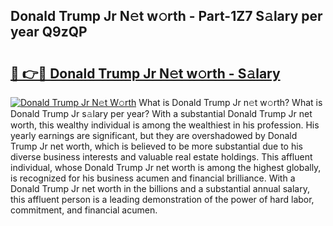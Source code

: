 ## Donald Trump Jr N𝚎t w𝚘rth - Part-1Z7 S𝚊lary per year Q9zQP

# <h2><a href="http://gc44oh.nevu.top/?p=Donald+Trump+Jr">🔗 👉🔴 Donald Trump Jr N𝚎t w𝚘rth - S𝚊lary</a></h2>

[![Donald Trump Jr N𝚎t W𝚘rth](https://i.imgur.com/Oavwk0R.jpeg)](http://gc44oh.nevu.top/?p=Donald+Trump+Jr)
What is Donald Trump Jr n𝚎t w𝚘rth? What is Donald Trump Jr s𝚊lary per year?
With a substantial Donald Trump Jr net worth, this wealthy individual is among the wealthiest in his profession. His yearly earnings are significant, but they are overshadowed by Donald Trump Jr net worth, which is believed to be more substantial due to his diverse business interests and valuable real estate holdings. This affluent individual, whose Donald Trump Jr net worth is among the highest globally, is recognized for his business acumen and financial brilliance. With a Donald Trump Jr net worth in the billions and a substantial annual salary, this affluent person is a leading demonstration of the power of hard labor, commitment, and financial acumen.
